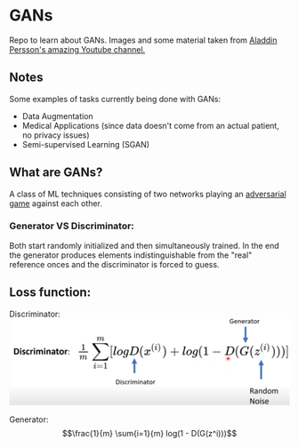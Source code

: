 # GANs
Repo to learn about GANs. Images and some material taken from [Aladdin Persson's amazing Youtube channel.](https://www.youtube.com/channel/UCkzW5JSFwvKRjXABI-UTAkQ)

## Notes
Some examples of tasks currently being done with GANs:
- Data Augmentation
- Medical Applications (since data doesn't come from an actual patient, no privacy issues)
- Semi-supervised Learning (SGAN)

## What are GANs?
A class of ML techniques consisting of two networks playing an [adversarial game](https://towardsdatascience.com/a-game-theoretical-approach-for-adversarial-machine-learning-7523914819d5) against each other.

### Generator VS Discriminator: 
Both start randomly initialized and then simultaneously trained. In the end the generator produces elements indistinguishable from the "real" reference onces and the discriminator is forced to guess.

## Loss function:
Discriminator:
![alt text](screenshots/disc_loss.png "Discriminator loss function.")

Generator:
$$\frac{1}{m} \sum{i=1}{m} log(1 - D(G(z^i)))$$